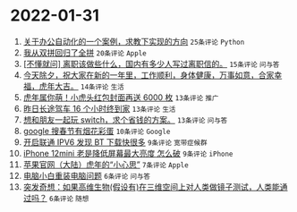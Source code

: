 # 2022-01-31

1. [关于办公自动化的一个案例，求教下实现的方向](https://www.v2ex.com/t/831492) `25条评论` `Python`
1. [我从双拼回归了全拼](https://www.v2ex.com/t/831519) `20条评论` `Apple`
1. [[不懂就问] 离职该做些什么，国内有多少人写过离职信的。](https://www.v2ex.com/t/831500) `15条评论` `问与答`
1. [今天除夕，祝大家在新的一年里，工作顺利，身体健康，万事如意，合家幸福，虎年大吉。](https://www.v2ex.com/t/831488) `14条评论` `生活`
1. [虎年属你萌！小虎头红包封面再送 6000 枚](https://www.v2ex.com/t/831495) `13条评论` `推广`
1. [昨日长途驾车 16 个小时终到家](https://www.v2ex.com/t/831484) `13条评论` `生活`
1. [想和朋友一起玩 switch，求个省钱的方案。](https://www.v2ex.com/t/831483) `13条评论` `问与答`
1. [google 搜春节有烟花彩蛋](https://www.v2ex.com/t/831507) `10条评论` `Google`
1. [开启联通 IPV6 发现 BT 下载快很多](https://www.v2ex.com/t/831517) `9条评论` `宽带症候群`
1. [iPhone 12mini 老是降低屏幕最大亮度 怎么破](https://www.v2ex.com/t/831496) `9条评论` `iPhone`
1. [苹果官网（大陆）虎年的“小心思”](https://www.v2ex.com/t/831497) `7条评论` `Apple`
1. [电脑小白重装电脑问题](https://www.v2ex.com/t/831513) `6条评论` `问与答`
1. [突发奇想：如果高维生物(假设有)在三维空间上对人类做镜子测试，人类能通过吗？](https://www.v2ex.com/t/831506) `6条评论` `随想`
